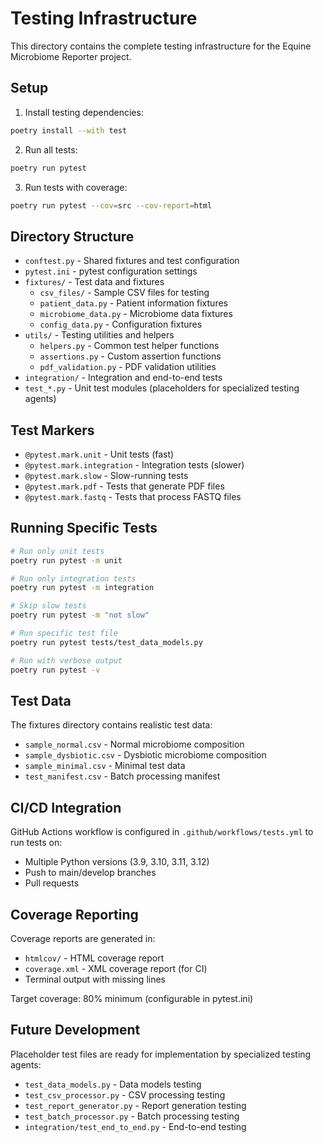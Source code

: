 # Testing Infrastructure

This directory contains the complete testing infrastructure for the Equine Microbiome Reporter project.

## Setup

1. Install testing dependencies:
```bash
poetry install --with test
```

2. Run all tests:
```bash
poetry run pytest
```

3. Run tests with coverage:
```bash
poetry run pytest --cov=src --cov-report=html
```

## Directory Structure

- `conftest.py` - Shared fixtures and test configuration
- `pytest.ini` - pytest configuration settings
- `fixtures/` - Test data and fixtures
  - `csv_files/` - Sample CSV files for testing
  - `patient_data.py` - Patient information fixtures
  - `microbiome_data.py` - Microbiome data fixtures
  - `config_data.py` - Configuration fixtures
- `utils/` - Testing utilities and helpers
  - `helpers.py` - Common test helper functions
  - `assertions.py` - Custom assertion functions
  - `pdf_validation.py` - PDF validation utilities
- `integration/` - Integration and end-to-end tests
- `test_*.py` - Unit test modules (placeholders for specialized testing agents)

## Test Markers

- `@pytest.mark.unit` - Unit tests (fast)
- `@pytest.mark.integration` - Integration tests (slower)
- `@pytest.mark.slow` - Slow-running tests
- `@pytest.mark.pdf` - Tests that generate PDF files
- `@pytest.mark.fastq` - Tests that process FASTQ files

## Running Specific Tests

```bash
# Run only unit tests
poetry run pytest -m unit

# Run only integration tests
poetry run pytest -m integration

# Skip slow tests
poetry run pytest -m "not slow"

# Run specific test file
poetry run pytest tests/test_data_models.py

# Run with verbose output
poetry run pytest -v
```

## Test Data

The fixtures directory contains realistic test data:

- `sample_normal.csv` - Normal microbiome composition
- `sample_dysbiotic.csv` - Dysbiotic microbiome composition
- `sample_minimal.csv` - Minimal test data
- `test_manifest.csv` - Batch processing manifest

## CI/CD Integration

GitHub Actions workflow is configured in `.github/workflows/tests.yml` to run tests on:
- Multiple Python versions (3.9, 3.10, 3.11, 3.12)
- Push to main/develop branches
- Pull requests

## Coverage Reporting

Coverage reports are generated in:
- `htmlcov/` - HTML coverage report
- `coverage.xml` - XML coverage report (for CI)
- Terminal output with missing lines

Target coverage: 80% minimum (configurable in pytest.ini)

## Future Development

Placeholder test files are ready for implementation by specialized testing agents:
- `test_data_models.py` - Data models testing
- `test_csv_processor.py` - CSV processing testing  
- `test_report_generator.py` - Report generation testing
- `test_batch_processor.py` - Batch processing testing
- `integration/test_end_to_end.py` - End-to-end testing